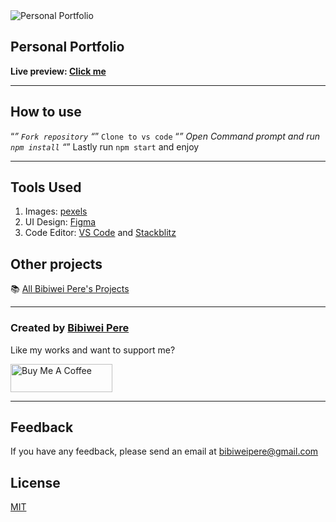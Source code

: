 <img src="https://raw.githubusercontent.com/Bibiwei-Pere/Personal-Portfolio/main/src/Assets/Images/portfolio1.png" alt="Personal Portfolio" />

## Personal Portfolio

**Live preview: [Click me](https://bibiweipere.netlify.app/)**

---

## How to use

“*” `Fork repository`
“*” `Clone to vs code`
“*” Open Command prompt and run `npm install`
“*” Lastly run `npm start` and enjoy

---

## Tools Used

1. Images: [pexels](https://www.pexels.com/)
2. UI Design: [Figma](https://www.figma.com/)
3. Code Editor: [VS Code](https://code.visualstudio.com/) and [Stackblitz](https://stackblitz.com/)

## Other projects

📚 [All Bibiwei Pere's Projects](https://github.com/Bibiwei-Pere/All-projects)

---

### Created by [Bibiwei Pere](https://www.facebook.com/profile.php?id=100074182476935)

Like my works and want to support me?

<a href="https://www.buymeacoffee.com/adrenaline9" target="_blank"><img src="https://cdn.buymeacoffee.com/buttons/v2/default-orange.png" alt="Buy Me A Coffee" style="height: 45px !important; width: 162.75px !important;" ></a>

---

## Feedback

If you have any feedback, please send an email at bibiweipere@gmail.com

## License

[MIT](https://choosealicense.com/licenses/mit/)
